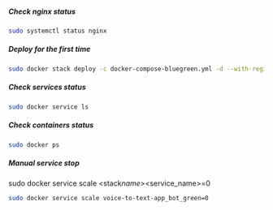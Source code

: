 ##### Check nginx status

```bash
sudo systemctl status nginx
```

##### Deploy for the first time

```bash
sudo docker stack deploy -c docker-compose-bluegreen.yml -d --with-registry-auth voice-to-text-app
```

##### Check services status

```bash
sudo docker service ls
```

##### Check containers status

```bash
sudo docker ps
```

##### Manual service stop

sudo docker service scale <stack*name>*<service_name>=0

```bash
sudo docker service scale voice-to-text-app_bot_green=0
```
